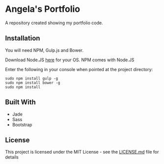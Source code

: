 # Angela's Portfolio

A repository created showing my portfolio code.

## Installation

You will need NPM, Gulp.js and Bower.

Download Node.JS [here](http://nodejs.org/) for your OS. NPM comes with Node.JS

Enter the following in your console when pointed at the project directory:

    sudo npm install gulp -g
    sudo npm install bower -g
    sudo npm install

## Built With

* Jade
* Sass
* Bootstrap

## License

This project is licensed under the MIT License - see the [LICENSE.md](LICENSE.md) file for details